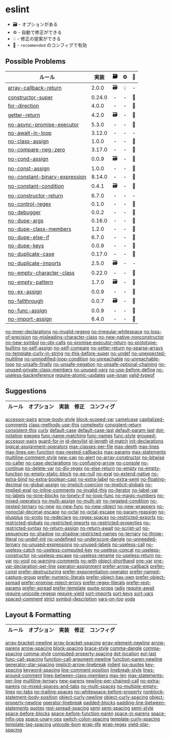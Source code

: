 # eslint

- 🗃️ - オプションがある
- ⚙️ - 自動で修正ができる
- 💡 - 修正の提案ができる
- 📝 - `recommended` のコンフィグで有効

## Possible Problems 

| ルール | 実装 | 🗃️ | ⚙️ | 📝 |
| --- | --- | :---: | :---: | :---: |
| [array-callback-return](array-callback-return.md) | 2.0.0 | 🗃️ | 💡 | - |
| [constructor-super](constructor-super.md) | 0.24.0 | - | - | 📝 |
[for-direction](for-direction.md) | 4.0.0 | - | - | 📝 |
[getter-return](getter-return.md) | 4.2.0 | 🗃️ | - | 📝 |
[no-async-promise-executor](no-async-promise-executor.md)| 5.3.0 | - | - | 📝 |
[no-await-in-loop](no-await-in-loop.md)|3.12.0|-|-|-|
[no-class-assign](no-class-assign.md)|1.0.0|-|-|📝|
[no-compare-neg-zero](no-compare-neg-zero.md)|3.17.0|-|-|📝|
[no-cond-assign](no-cond-assign.md)|0.0.9|🗃️|-|📝|
[no-const-assign](no-const-assign.md)|1.0.0|-|-|📝|
[no-constant-binary-expression](no-constant-binary-expression.md)|8.14.0|-|-|📝|
[no-constant-condition](no-constant-condition.md)|0.4.1|🗃️|-|📝|
[no-constructor-return](no-constructor-return.md) | 6.7.0 | - | - | - |
[no-control-regex](no-control-regex.md) | 0.1.0 | - | - | 📝 |
[no-debugger](no-debugger.md) | 0.0.2 | - | - | 📝 |
[no-dupe-args](no-dupe-args.md) | 0.16.0 | - | - | 📝 |
[no-dupe-class-members](no-dupe-class-members.md) | 1.2.0 | - | - | 📝 |
[no-dupe-else-if](no-dupe-else-if.md) | 6.7.0 | - | - | 📝 |
[no-dupe-keys](no-dupe-keys.md) | 0.0.9 | - | - | 📝 |
[no-duplicate-case](no-duplicate-case.md) | 0.17.0 | - | - | 📝 |
[no-duplicate-imports](no-duplicate-imports.md) | 2.5.0 | 🗃️ | - | - |
[no-empty-character-class](no-empty-character-class.md) | 0.22.0 | - | - | 📝 |
[no-empty-pattern](no-empty-pattern.md) | 1.7.0 | 🗃️ | - | 📝 |
[no-ex-assign](no-ex-assign.md) | 0.0.9 | - | - | 📝 |
[no-fallthrough](no-fallthrough.md) | 0.0.7 | 🗃️ | - | 📝 |
[no-func-assign](no-func-assign.md) | 0.0.9 | - | - | 📝 |
[no-import-assign](no-import-assign.md) | 6.4.0 | - | - | 📝 |
[no-inner-declarations](no-inner-declarations.md)
[no-invalid-regexp](no-invalid-regexp.md)
[no-irregular-whitespace](no-irregular-whitespace.md)
[no-loss-of-precision](no-loss-of-precision.md)
[no-misleading-character-class](no-misleading-character-class.md)
[no-new-native-nonconstructor](no-new-native-nonconstructor.md)
[no-new-symbol](no-new-symbol.md)
[no-obj-calls](no-obj-calls.md)
[no-promise-executor-return](no-promise-executor-return.md)
[no-prototype-builtins](no-prototype-builtins.md)
[no-self-assign](no-self-assign.md)
[no-self-compare](no-self-compare.md)
[no-setter-return](no-setter-return.md)
[no-sparse-arrays](no-sparse-arrays.md)
[no-template-curly-in-string](no-template-curly-in-string.md)
[no-this-before-super](no-this-before-super.md)
[no-undef](no-undef.md)
[no-unexpected-multiline](no-unexpected-multiline.md)
[no-unmodified-loop-condition](no-unmodified-loop-condition.md)
[no-unreachable](no-unreachable.md)
[no-unreachable-loop](no-unreachable-loop.md)
[no-unsafe-finally](no-unsafe-finally.md)
[no-unsafe-negation](no-unsafe-negation.md)
[no-unsafe-optional-chaining](no-unsafe-optional-chaining.md)
[no-unused-private-class-members](no-unused-private-class-members.md)
[no-unused-vars](no-unused-vars.md)
[no-use-before-define](no-use-before-define.md)
[no-useless-backreference](no-useless-backreference.md)
[require-atomic-updates](require-atomic-updates.md)
[use-isnan](use-isnan.md)
[valid-typeof](valid-typeof.md)

## Suggestions 

| ルール | オプション | 実装 | 修正 | コンフィグ |
| --- | --- | --- | --- | --- |
[accessor-pairs](accessor-pairs.md)
[arrow-body-style](arrow-body-style.md)
[block-scoped-var](block-scoped-var.md)
[camelcase](camelcase.md)
[capitalized-comments](capitalized-comments.md)
[class-methods-use-this](class-methods-use-this.md)
[complexity](complexity.md)
[consistent-return](consistent-return.md)
[consistent-this](consistent-this.md)
[curly](curly.md)
[default-case](default-case.md)
[default-case-last](default-case-last.md)
[default-param-last](default-param-last.md)
[dot-notation](dot-notation.md)
[eqeqeq](eqeqeq.md)
[func-name-matching](func-name-matching.md)
[func-names](func-names.md)
[func-style](func-style.md)
[grouped-accessor-pairs](grouped-accessor-pairs.md)
[guard-for-in](guard-for-in.md)
[id-denylist](id-denylist.md)
[id-length](id-length.md)
[id-match](id-match.md)
[init-declarations](init-declarations.md)
[logical-assignment-operators](logical-assignment-operators.md)
[max-classes-per-file](max-classes-per-file.md)
[max-depth](max-depth.md)
[max-lines](max-lines.md)
[max-lines-per-function](max-lines-per-function.md)
[max-nested-callbacks](max-nested-callbacks.md)
[max-params](max-params.md)
[max-statements](max-statements.md)
[multiline-comment-style](multiline-comment-style.md)
[new-cap](new-cap.md)
[no-alert](no-alert.md)
[no-array-constructor](no-array-constructor.md)
[no-bitwise](no-bitwise.md)
[no-caller](no-caller.md)
[no-case-declarations](no-case-declarations.md)
[no-confusing-arrow](no-confusing-arrow.md)
[no-console](no-console.md)
[no-continue](no-continue.md)
[no-delete-var](no-delete-var.md)
[no-div-regex](no-div-regex.md)
[no-else-return](no-else-return.md)
[no-empty](no-empty.md)
[no-empty-function](no-empty-function.md)
[no-empty-static-block](no-empty-static-block.md)
[no-eq-null](no-eq-null.md)
[no-eval](no-eval.md)
[no-extend-native](no-extend-native.md)
[no-extra-bind](no-extra-bind.md)
[no-extra-boolean-cast](no-extra-boolean-cast.md)
[no-extra-label](no-extra-label.md)
[no-extra-semi](no-extra-semi.md)
[no-floating-decimal](no-floating-decimal.md)
[no-global-assign](no-global-assign.md)
[no-implicit-coercion](no-implicit-coercion.md)
[no-implicit-globals](no-implicit-globals.md)
[no-implied-eval](no-implied-eval.md)
[no-inline-comments](no-inline-comments.md)
[no-invalid-this](no-invalid-this.md)
[no-iterator](no-iterator.md)
[no-label-var](no-label-var.md)
[no-labels](no-labels.md)
[no-lone-blocks](no-lone-blocks.md)
[no-lonely-if](no-lonely-if.md)
[no-loop-func](no-loop-func.md)
[no-magic-numbers](no-magic-numbers.md)
[no-mixed-operators](no-mixed-operators.md)
[no-multi-assign](no-multi-assign.md)
[no-multi-str](no-multi-str.md)
[no-negated-condition](no-negated-condition.md)
[no-nested-ternary](no-nested-ternary.md)
[no-new](no-new.md)
[no-new-func](no-new-func.md)
[no-new-object](no-new-object.md)
[no-new-wrappers](no-new-wrappers.md)
[no-nonoctal-decimal-escape](no-nonoctal-decimal-escape.md)
[no-octal](no-octal.md)
[no-octal-escape](no-octal-escape.md)
[no-param-reassign](no-param-reassign.md)
[no-plusplus](no-plusplus.md)
[no-proto](no-proto.md)
[no-redeclare](no-redeclare.md)
[no-regex-spaces](no-regex-spaces.md)
[no-restricted-exports](no-restricted-exports.md)
[no-restricted-globals](no-restricted-globals.md)
[no-restricted-imports](no-restricted-imports.md)
[no-restricted-properties](no-restricted-properties.md)
[no-restricted-syntax](no-restricted-syntax.md)
[no-return-assign](no-return-assign.md)
[no-return-await](no-return-await.md)
[no-script-url](no-script-url.md)
[no-sequences](no-sequences.md)
[no-shadow](no-shadow.md)
[no-shadow-restricted-names](no-shadow-restricted-names.md)
[no-ternary](no-ternary.md)
[no-throw-literal](no-throw-literal.md)
[no-undef-init](no-undef-init.md)
[no-undefined](no-undefined.md)
[no-underscore-dangle](no-underscore-dangle.md)
[no-unneeded-ternary](no-unneeded-ternary.md)
[no-unused-expressions](no-unused-expressions.md)
[no-unused-labels](no-unused-labels.md)
[no-useless-call](no-useless-call.md)
[no-useless-catch](no-useless-catch.md)
[no-useless-computed-key](no-useless-computed-key.md)
[no-useless-concat](no-useless-concat.md)
[no-useless-constructor](no-useless-constructor.md)
[no-useless-escape](no-useless-escape.md)
[no-useless-rename](no-useless-rename.md)
[no-useless-return](no-useless-return.md)
[no-var](no-var.md)
[no-void](no-void.md)
[no-warning-comments](no-warning-comments.md)
[no-with](no-with.md)
[object-shorthand](object-shorthand.md)
[one-var](one-var.md)
[one-var-declaration-per-line](one-var-declaration-per-line.md)
[operator-assignment](operator-assignment.md)
[prefer-arrow-callback](prefer-arrow-callback.md)
[prefer-const](prefer-const.md)
[prefer-destructuring](prefer-destructuring.md)
[prefer-exponentiation-operator](prefer-exponentiation-operator.md)
[prefer-named-capture-group](prefer-named-capture-group.md)
[prefer-numeric-literals](prefer-numeric-literals.md)
[prefer-object-has-own](prefer-object-has-own.md)
[prefer-object-spread](prefer-object-spread.md)
[prefer-promise-reject-errors](prefer-promise-reject-errors.md)
[prefer-regex-literals](prefer-regex-literals.md)
[prefer-rest-params](prefer-rest-params.md)
[prefer-spread](prefer-spread.md)
[prefer-template](prefer-template.md)
[quote-props](quote-props.md)
[radix](radix.md)
[require-await](require-await.md)
[require-unicode-regexp](require-unicode-regexp.md)
[require-yield](require-yield.md)
[sort-imports](sort-imports.md)
[sort-keys](sort-keys.md)
[sort-vars](sort-vars.md)
[spaced-comment](spaced-comment.md)
[strict](strict.md)
[symbol-description](symbol-description.md)
[vars-on-top](vars-on-top.md)
[yoda](yoda.md)

## Layout & Formatting 

| ルール | オプション | 実装 | 修正 | コンフィグ |
| --- | --- | --- | --- | --- 
[array-bracket-newline](array-bracket-newline.md)
[array-bracket-spacing](array-bracket-spacing.md)
[array-element-newline](array-element-newline.md)
[arrow-parens](arrow-parens.md)
[arrow-spacing](arrow-spacing.md)
[block-spacing](block-spacing.md)
[brace-style](brace-style.md)
[comma-dangle](comma-dangle.md)
[comma-spacing](comma-spacing.md)
[comma-style](comma-style.md)
[computed-property-spacing](computed-property-spacing.md)
[dot-location](dot-location.md)
[eol-last](eol-last.md)
[func-call-spacing](func-call-spacing.md)
[function-call-argument-newline](function-call-argument-newline.md)
[function-paren-newline](function-paren-newline.md)
[generator-star-spacing](generator-star-spacing.md)
[implicit-arrow-linebreak](implicit-arrow-linebreak.md)
[indent](indent.md)
[jsx-quotes](jsx-quotes.md)
[key-spacing](key-spacing.md)
[keyword-spacing](keyword-spacing.md)
[line-comment-position](line-comment-position.md)
[linebreak-style](linebreak-style.md)
[lines-around-comment](lines-around-comment.md)
[lines-between-class-members](lines-between-class-members.md)
[max-len](max-len.md)
[max-statements-per-line](max-statements-per-line.md)
[multiline-ternary](multiline-ternary.md)
[new-parens](new-parens.md)
[newline-per-chained-call](newline-per-chained-call.md)
[no-extra-parens](no-extra-parens.md)
[no-mixed-spaces-and-tabs](no-mixed-spaces-and-tabs.md)
[no-multi-spaces](no-multi-spaces.md)
[no-multiple-empty-lines](no-multiple-empty-lines.md)
[no-tabs](no-tabs.md)
[no-trailing-spaces](no-trailing-spaces.md)
[no-whitespace-before-property](no-whitespace-before-property.md)
[nonblock-statement-body-position](nonblock-statement-body-position.md)
[object-curly-newline](object-curly-newline.md)
[object-curly-spacing](object-curly-spacing.md)
[object-property-newline](object-property-newline.md)
[operator-linebreak](operator-linebreak.md)
[padded-blocks](padded-blocks.md)
[padding-line-between-statements](padding-line-between-statements.md)
[quotes](quotes.md)
[rest-spread-spacing](rest-spread-spacing.md)
[semi](semi.md)
[semi-spacing](semi-spacing.md)
[semi-style](semi-style.md)
[space-before-blocks](space-before-blocks.md)
[space-before-function-paren](space-before-function-paren.md)
[space-in-parens](space-in-parens.md)
[space-infix-ops](space-infix-ops.md)
[space-unary-ops](space-unary-ops.md)
[switch-colon-spacing](switch-colon-spacing.md)
[template-curly-spacing](template-curly-spacing.md)
[template-tag-spacing](template-tag-spacing.md)
[unicode-bom](unicode-bom.md)
[wrap-iife](wrap-iife.md)
[wrap-regex](wrap-regex.md)
[yield-star-spacing](yield-star-spacing.md)
